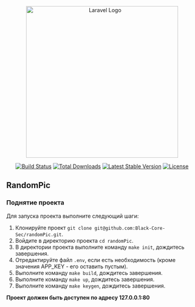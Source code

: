 <p align="center"><a href="https://laravel.com" target="_blank"><img src="https://raw.githubusercontent.com/laravel/art/master/logo-lockup/5%20SVG/2%20CMYK/1%20Full%20Color/laravel-logolockup-cmyk-red.svg" width="400" alt="Laravel Logo"></a></p>

<p align="center">
<a href="https://github.com/laravel/framework/actions"><img src="https://github.com/laravel/framework/workflows/tests/badge.svg" alt="Build Status"></a>
<a href="https://packagist.org/packages/laravel/framework"><img src="https://img.shields.io/packagist/dt/laravel/framework" alt="Total Downloads"></a>
<a href="https://packagist.org/packages/laravel/framework"><img src="https://img.shields.io/packagist/v/laravel/framework" alt="Latest Stable Version"></a>
<a href="https://packagist.org/packages/laravel/framework"><img src="https://img.shields.io/packagist/l/laravel/framework" alt="License"></a>
</p>

## RandomPic

### Поднятие проекта
Для запуска проекта выполните следующий шаги:
1. Клонируйте проект `git clone git@github.com:Black-Core-Sec/randomPic.git`.
2. Войдите в директорию проекта `cd randomPic`.
3. В директории проекта выполните команду `make init`, дождитесь завершения.
4. Отредактируйте файл `.env`, если есть необходимость (кроме значения APP_KEY - его оставить пустым).
5. Выполните команду `make build`, дождитесь завершения.
6. Выполните команду `make up`, дождитесь завершения.
7. Выполните команду `make keygen`, дождитесь завершения.

**Проект должен быть доступен по адресу 127.0.0.1:80**
